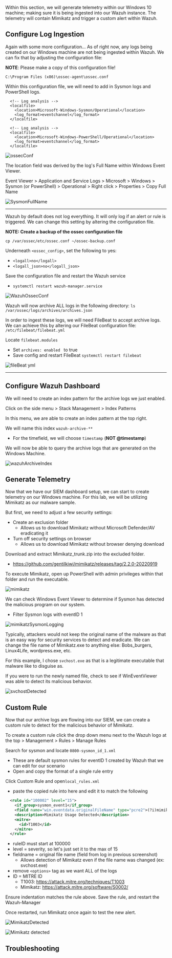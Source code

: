 Within this section, we will generate telemetry within our Windows 10 machine; making sure it is being ingested into our Wazuh instance. The telemetry will contain Mimikatz and trigger a custom alert within Wazuh. 
## Configure Log Ingestion 

Again with some more configuration... As of right now, any logs being created on our Windows machine are not being ingested within Wazuh. We can fix that by adjusting the configuration file: 

**NOTE**: Please make a copy of this configuration file!

```C:\Program Files (x86)\ossec-agent\ossec.conf```

Within this configuration file, we will need to add in Sysmon logs and PowerShell logs. 

```text
  <!-- Log analysis -->
  <localfile>
    <location>Microsoft-Windows-Sysmon/Operational</location>
    <log_format>eventchannel</log_format>
  </localfile>

  <!-- Log analysis -->
  <localfile>
    <location>Microsoft-Windows-PowerShell/Operational</location>
    <log_format>eventchannel</log_format>
  </localfile>
```

![ossecConf](https://github.com/user-attachments/assets/5f1cf1f0-a765-44df-82fb-1c8092b5864d) 

The location field was derived by the log's Full Name within Windows Event Viewer.

Event Viewer > Application and Service Logs > Microsoft > Windows > Sysmon (or PowerShell) > Operational > Right click > Properties > Copy Full Name

![SysmonFullName](https://github.com/user-attachments/assets/86e1d045-b82a-4e5e-baa5-b65ce810fc1c)

---

Wazuh by default does not log everything. It will only log if an alert or rule is triggered. We can change this setting by altering the configuration file.

**NOTE: Create a backup of the ossec configuration file**

```cp /var/ossec/etc/ossec.conf ~/ossec-backup.conf```

Underneath ```<ossec_config>```, set the following to yes:
- ```<logall>no</logall>```
- ```<logall_json>no</logall_json>```

Save the configuration file and restart the Wazuh service
- ```systemctl restart wazuh-manager.service```

![WazuhOssecConf](https://github.com/user-attachments/assets/8d142893-90da-4d7d-8832-aa1babc75ec9) 

Wazuh will now archive ALL logs in the following directory:
```ls /var/ossec/logs/archives/archives.json```

In order to ingest these logs, we will need FileBeat to accept archive logs. We can achieve this by altering our FileBeat configuration file: ```/etc/filebeat/filebeat.yml```

Locate ```filebeat.modules```
- Set ```archives: enabled ``` to true
- Save config and restart FileBeat ```systemctl restart filebeat```

![fileBeat yml](https://github.com/user-attachments/assets/60fb5311-9f7d-4019-92e2-a2cc9cda5d28)

---
## Configure Wazuh Dashboard

We will need to create an index pattern for the archive logs we just enabled. 

Click on the side menu > Stack Management > Index Patterns

In this menu, we are able to create an index pattern at the top right. 

We will name this index ```wazuh-archive-**```
- For the timefield, we will choose ```timestamp``` (**NOT @timestamp**)

We will now be able to query the archive logs that are generated on the Windows Machine. 

![wazuhArchiveIndex](https://github.com/user-attachments/assets/32f6bb42-2107-4aac-839c-3819284c998a)

## Generate Telemetry
Now that we have our SIEM dashboard setup, we can start to create telemetry on our Windows machine. For this lab, we will be utilizing Mimikatz as our malware sample. 

But first, we need to adjust a few security settings:
- Create an exclusion folder 
	- Allows us to download Mimikatz without Microsoft Defender/AV eradicating it 
- Turn off security settings on browser
	- Allows us to download Mimikatz without browser denying download

Download and extract Mimikatz_trunk.zip into the excluded folder.
- https://github.com/gentilkiwi/mimikatz/releases/tag/2.2.0-20220919

To execute Mimikatz, open up PowerShell with admin privileges within that folder and run the executable. 

![mimikatz](https://github.com/user-attachments/assets/803f6b13-5e26-44a5-a8da-feed54f9bd7c)

We can check Windows Event Viewer to determine if Sysmon has detected the malicious program on our system. 
- Filter Sysmon logs with eventID 1

![mimikatzSysmonLogging](https://github.com/user-attachments/assets/ec2c94e9-3cee-47c0-8875-def9be396b24)

Typically, attackers would not keep the original name of the malware as that is an easy way for security services to detect and eradicate. We can change the file name of Mimikatz.exe to anything else: Bobs_burgers, Linux4Life, wordpress.exe, etc. 

For this example, I chose ```svchost.exe``` as that is a legitimate executable that malware like to disguise as.  

If you were to run the newly named file, check to see if WinEventViewer was able to detect its malicious behavior. 

![svchostDetected](https://github.com/user-attachments/assets/cd2f5eb2-d8ad-4da4-8cb3-6acc1e29cf2e)


## Custom Rule
Now that our archive logs are flowing into our SIEM, we can create a custom rule to detect for the malicious behavior of Mimikatz. 

To create a custom rule click the drop down menu next to the Wazuh logo at the top > Management > Rules > Manage Rules 

Search for sysmon and locate ```0800-sysmon_id_1.xml```
- These are default sysmon rules for eventID 1 created by Wazuh that we can edit for our scenario
- Open and copy the format of a single rule entry

Click Custom Rule and  open```local_rules.xml``` 
- paste the copied rule into here and edit it to match the following

```xml
  <rule id="100002" level="15">
    <if_group>sysmon_event1</if_group>
    <field name="win.eventdata.originalFileName" type="pcre2">(?i)mimikatz\.exe</field>
    <description>Mimikatz Usage Detected</description>
    <mitre>
      <id>T1003</id>
    </mitre>
  </rule>
  ```
- ruleID must start at 100000
- level = severity, so let's just set it to the max of 15
- fieldname = original file name (field from log in previous screenshot)
	- Allows detection of Mimikatz even if the file name was changed (ex: svchost.exe)
- remove ```<options>``` tag as we want ALL of the logs
- ID = MITRE ID
	- T1003: https://attack.mitre.org/techniques/T1003
	- Mimikatz: https://attack.mitre.org/software/S0002/

Ensure indentation matches the rule above. Save the rule, and restart the Wazuh-Manager

Once restarted, run Mimikatz once again to test the new alert.

![MimikatzDetected](https://github.com/user-attachments/assets/5a48ea10-c812-42cb-b8c5-abd6e842885f)


![Mimikatz detected](https://github.com/user-attachments/assets/13abc28a-36ae-4151-b8cc-f0f16798425c)

## Troubleshooting
